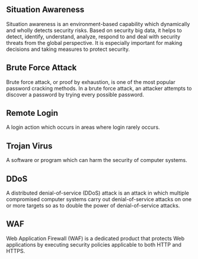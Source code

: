 ## Situation Awareness
Situation awareness is an environment-based capability which dynamically and wholly detects security risks. Based on security big data, it helps to detect, identify, understand, analyze, respond to and deal with security threats from the global perspective. It is especially important for making decisions and taking measures to protect security.
## Brute Force Attack
Brute force attack, or proof by exhaustion, is one of the most popular password cracking methods. In a brute force attack, an attacker attempts to discover a password by trying every possible password.
## Remote Login
A login action which occurs in areas where login rarely occurs.
## Trojan Virus
A software or program which can harm the security of computer systems.
## DDoS
A distributed denial-of-service (DDoS) attack is an attack in which multiple compromised computer systems carry out denial-of-service attacks on one or more targets so as to double the power of denial-of-service attacks.
## WAF
Web Application Firewall (WAF) is a dedicated product that protects Web applications by executing security policies applicable to both HTTP and HTTPS.



